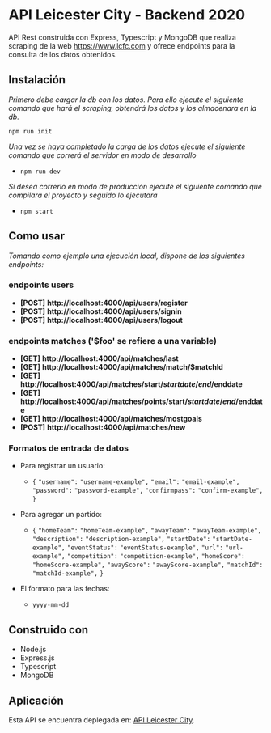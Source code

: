 # API Leicester City - Backend 2020

API Rest construida con Express, Typescript y MongoDB que realiza scraping
de la web https://www.lcfc.com y ofrece endpoints para la consulta de los
datos obtenidos.

## Instalación 

*Primero debe cargar la db con los datos. Para ello ejecute el siguiente comando que hará el scraping, obtendrá los datos y los almacenara en la db.*
```
npm run init
```

*Una vez se haya completado la carga de los datos ejecute el siguiente comando que correrá el servidor en modo de desarrollo*
- `npm run dev`

*Si desea correrlo en modo de producción ejecute el siguiente comando que compilara el proyecto y seguido lo ejecutara*
- `npm start`

## Como usar

*Tomando como ejemplo una ejecución local, dispone de los siguientes endpoints:*

### endpoints users

- **[POST]** **http://localhost:4000/api/users/register** 
- **[POST]** **http://localhost:4000/api/users/signin**
- **[POST]** **http://localhost:4000/api/users/logout**

### endpoints matches ('$foo' se refiere a una variable)

- **[GET]** **http://localhost:4000/api/matches/last**
- **[GET]** **http://localhost:4000/api/matches/match/$matchId**
- **[GET]** **http://localhost:4000/api/matches/start/$startdate/end/$enddate**
- **[GET]** **http://localhost:4000/api/matches/points/start/$startdate/end/$enddate**
- **[GET]** **http://localhost:4000/api/matches/mostgoals**
- **[POST]** **http://localhost:4000/api/matches/new**

### Formatos de entrada de datos

- Para registrar un usuario:
  - `{`
       `"username":` `"username-example",`
       `"email":` `"email-example",`
       `"password":` `"password-example",`
       `"confirmpass":` `"confirm-example",`
    `}`


- Para agregar un partido:
  - `{`
       `"homeTeam":` `"homeTeam-example",`
       `"awayTeam":` `"awayTeam-example",`
       `"description":` `"description-example",`
       `"startDate":` `"startDate-example",`
       `"eventStatus":` `"eventStatus-example",`
       `"url":` `"url-example",`
       `"competition":` `"competition-example",`
       `"homeScore":` `"homeScore-example",`
       `"awayScore":` `"awayScore-example",`
       `"matchId":` `"matchId-example",`
    `}`


- El formato para las fechas:
  - `yyyy-mm-dd`


## Construido con
- Node.js
- Express.js
- Typescript
- MongoDB

## Aplicación

Esta API se encuentra deplegada en: [API Leicester City](https://api-leicestercity.herokuapp.com/).
